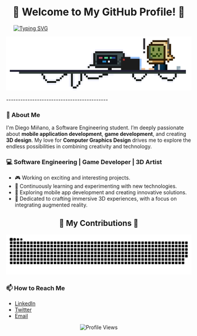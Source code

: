 
<!-- Centered Welcome Heading -->
<h1 align="center">👾 Welcome to My GitHub Profile! 👾</h1>

<!-- Typing SVG Aligned Slightly to the Right -->
<p align="left" style="margin-left: 20px;">
  <a href="https://git.io/typing-svg">
    <img src="https://readme-typing-svg.demolab.com?font=Fira+Code&pause=1000&color=494DF7&width=435&lines=Hello+There!+%F0%9F%91%8B;I'm+Diego+Mi%C3%B1ano" alt="Typing SVG" style="position:relative; z-index:2;">
  </a>
</p>

<!-- Banner GIF Centered -->
<p align="center">
  <img src="img/banner.gif" alt="Banner GIF" style="position:relative; z-index:1;">
</p>
-------------------------------------------

<!-- Introduction -->
### 🤖 About Me

I'm Diego Miñano, a Software Engineering student. I’m deeply passionate about **mobile application development**, **game development**, and creating **3D design**. My love for **Computer Graphics Design** drives me to explore the endless possibilities in combining creativity and technology. 

### 💻 Software Engineering | Game Developer | 3D Artist
- 🎮 Working on exciting and interesting projects.
- 🚀 Continuously learning and experimenting with new technologies.
- 📱 Exploring mobile app development and creating innovative solutions.
- 🎨 Dedicated to crafting immersive 3D experiences, with a focus on integrating augmented reality.

<!-- Contributions section -->
<h2 align="center">👾 My Contributions 👾</h2>

<p align="center">
  <picture>
    <source media="(prefers-color-scheme: dark)" srcset="https://github.com/Gatorrante/Gatorrante/blob/output/github-contribution-grid-snake-dark.svg">
    <source media="(prefers-color-scheme: light)" srcset="https://github.com/Gatorrante/Gatorrante/blob/output/github-contribution-grid-snake.svg">
    <img alt="github-snake" src="https://github.com/Gatorrante/Gatorrante/blob/output/github-contribution-grid-snake.svg">
  </picture>
</p>

<!-- Contact -->
### 📫 How to Reach Me

- [LinkedIn](https://www.linkedin.com/in/diego-mi%C3%B1ano)
- [Twitter](https://twitter.com/your-twitter-handle)
- [Email](mailto:your-email@example.com)

<!-- Footer -->
<p align="center">
  <img src="https://komarev.com/ghpvc/?username=your-username&color=blueviolet" alt="Profile Views">
</p>
